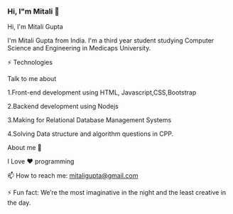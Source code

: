 ### Hi, I"m Mitali 👋
Hi, I'm Mitali Gupta 



I'm Mitali Gupta from India. I'm a third year student studying Computer Science and Engineering in Medicaps University. 


⚡ Technologies

Talk to me about

1.Front-end development using HTML, Javascript,CSS,Bootstrap

2.Backend development using Nodejs

3.Making for Relational Database Management Systems

4.Solving Data structure and algorithm questions in CPP.


About me 🤔

I Love ❤️ programming

 📫 How to reach me: mitaligupta@gmail.com 
 
⚡ Fun fact: We’re the most imaginative in the night and the least creative in the day. 
